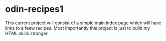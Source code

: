 # odin-recipes1
This current project will consist of a simple main index page which will have links to a feew recipes.
Most importantly this project is just to build my HTML skills stronger.